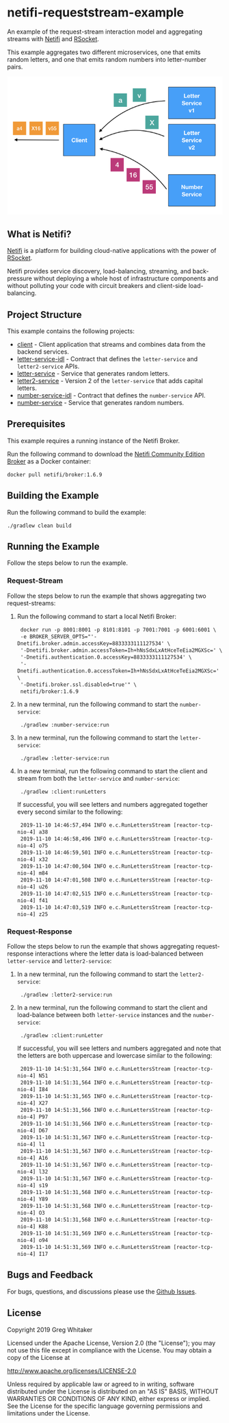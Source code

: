 # netifi-requeststream-example
An example of the request-stream interaction model and aggregating streams with [Netifi](https://www.netifi.com) and [RSocket](http://rsocket.io).

This example aggregates two different microservices, one that emits random letters, and one that emits random numbers into letter-number pairs.

![project-structure-image](image-demo.png)

## What is Netifi?
[Netifi](https://www.netifi.com) is a platform for building cloud-native applications with the power of [RSocket](http://rsocket.io).

Netifi provides service discovery, load-balancing, streaming, and back-pressure without deploying a whole host of infrastructure components and without polluting your code with circuit breakers and client-side load-balancing.

## Project Structure
This example contains the following projects:

* [client](client) - Client application that streams and combines data from the backend services.
* [letter-service-idl](letter-service-idl) - Contract that defines the `letter-service` and `letter2-service` APIs.
* [letter-service](letter-service) - Service that generates random letters.
* [letter2-service](letter2-service) - Version 2 of the `letter-service` that adds capital letters.
* [number-service-idl](number-service-idl) - Contract that defines the `number-service` API.
* [number-service](number-service) - Service that generates random numbers. 

## Prerequisites
This example requires a running instance of the Netifi Broker.

Run the following command to download the [Netifi Community Edition Broker](https://www.netifi.com/netifi-ce) as a Docker container:

    docker pull netifi/broker:1.6.9

## Building the Example
Run the following command to build the example:

    ./gradlew clean build
    
## Running the Example
Follow the steps below to run the example.

### Request-Stream
Follow the steps below to run the example that shows aggregating two request-streams:

1. Run the following command to start a local Netifi Broker:

        docker run -p 8001:8001 -p 8101:8101 -p 7001:7001 -p 6001:6001 \
        -e BROKER_SERVER_OPTS="'-Dnetifi.broker.admin.accessKey=8833333111127534' \
        '-Dnetifi.broker.admin.accessToken=Ih+hNsSdxLxAtHceTeEia2MGXSc=' \
        '-Dnetifi.authentication.0.accessKey=8833333111127534' \
        '-Dnetifi.authentication.0.accessToken=Ih+hNsSdxLxAtHceTeEia2MGXSc=' \
        '-Dnetifi.broker.ssl.disabled=true'" \
        netifi/broker:1.6.9
        
2. In a new terminal, run the following command to start the `number-service`:

        ./gradlew :number-service:run
        
3. In a new terminal, run the following command to start the `letter-service`:

        ./gradlew :letter-service:run
        
4. In a new terminal, run the following command to start the client and stream from both the `letter-service` and `number-service`:

        ./gradlew :client:runLetters
        
    If successful, you will see letters and numbers aggregated together every second similar to the following:

        2019-11-10 14:46:57,494 INFO e.c.RunLettersStream [reactor-tcp-nio-4] a38
        2019-11-10 14:46:58,496 INFO e.c.RunLettersStream [reactor-tcp-nio-4] o75
        2019-11-10 14:46:59,501 INFO e.c.RunLettersStream [reactor-tcp-nio-4] x32
        2019-11-10 14:47:00,504 INFO e.c.RunLettersStream [reactor-tcp-nio-4] m84
        2019-11-10 14:47:01,508 INFO e.c.RunLettersStream [reactor-tcp-nio-4] u26
        2019-11-10 14:47:02,515 INFO e.c.RunLettersStream [reactor-tcp-nio-4] f41
        2019-11-10 14:47:03,519 INFO e.c.RunLettersStream [reactor-tcp-nio-4] z25

### Request-Response
Follow the steps below to run the example that shows aggregating request-response interactions where the letter data is load-balanced between `letter-service` and `letter2-service`:
    
1. In a new terminal, run the following command to start the `letter2-service`:

        ./gradlew :letter2-service:run
        
2. In a new terminal, run the following command to start the client and load-balance between both `letter-service` instances and the `number-service`:

        ./gradlew :client:runLetter
        
    If successful, you will see letters and numbers aggregated and note that the letters are both uppercase and lowercase similar to the following:

        2019-11-10 14:51:31,564 INFO e.c.RunLettersStream [reactor-tcp-nio-4] N51
        2019-11-10 14:51:31,564 INFO e.c.RunLettersStream [reactor-tcp-nio-4] I84
        2019-11-10 14:51:31,565 INFO e.c.RunLettersStream [reactor-tcp-nio-4] X27
        2019-11-10 14:51:31,566 INFO e.c.RunLettersStream [reactor-tcp-nio-4] P97
        2019-11-10 14:51:31,566 INFO e.c.RunLettersStream [reactor-tcp-nio-4] D67
        2019-11-10 14:51:31,567 INFO e.c.RunLettersStream [reactor-tcp-nio-4] l1
        2019-11-10 14:51:31,567 INFO e.c.RunLettersStream [reactor-tcp-nio-4] A16
        2019-11-10 14:51:31,567 INFO e.c.RunLettersStream [reactor-tcp-nio-4] l32
        2019-11-10 14:51:31,567 INFO e.c.RunLettersStream [reactor-tcp-nio-4] s19
        2019-11-10 14:51:31,568 INFO e.c.RunLettersStream [reactor-tcp-nio-4] Y89
        2019-11-10 14:51:31,568 INFO e.c.RunLettersStream [reactor-tcp-nio-4] O3
        2019-11-10 14:51:31,568 INFO e.c.RunLettersStream [reactor-tcp-nio-4] K88
        2019-11-10 14:51:31,569 INFO e.c.RunLettersStream [reactor-tcp-nio-4] o94
        2019-11-10 14:51:31,569 INFO e.c.RunLettersStream [reactor-tcp-nio-4] I17

## Bugs and Feedback
For bugs, questions, and discussions please use the [Github Issues](https://github.com/gregwhitaker/netifi-requeststream-example/issues).

## License
Copyright 2019 Greg Whitaker

Licensed under the Apache License, Version 2.0 (the "License");
you may not use this file except in compliance with the License.
You may obtain a copy of the License at

   http://www.apache.org/licenses/LICENSE-2.0

Unless required by applicable law or agreed to in writing, software
distributed under the License is distributed on an "AS IS" BASIS,
WITHOUT WARRANTIES OR CONDITIONS OF ANY KIND, either express or implied.
See the License for the specific language governing permissions and
limitations under the License.
